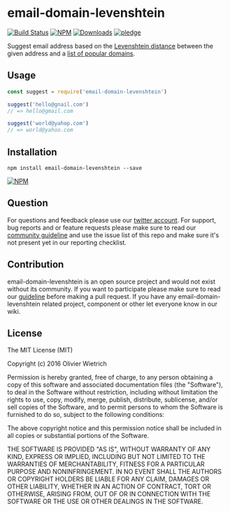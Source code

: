 # email-domain-levenshtein


[![Build Status](https://travis-ci.org/bredele/email-domain-levenshtein.svg?branch=master)](https://travis-ci.org/bredele/email-domain-levenshtein)
 [![NPM](https://img.shields.io/npm/v/email-domain-levenshtein.svg)](https://www.npmjs.com/package/email-domain-levenshtein)
 [![Downloads](https://img.shields.io/npm/dm/email-domain-levenshtein.svg)](http://npm-stat.com/charts.html?package=email-domain-levenshtein)
 [![pledge](https://bredele.github.io/contributing-guide/community-pledge.svg)](https://github.com/bredele/contributing-guide/blob/master/guidelines.md)

Suggest email address based on the [Levenshtein distance](https://en.wikipedia.org/wiki/Levenshtein_distance) between the given address and a [list of popular domains](https://github.com/bredele/email-domain-popular).

## Usage


```js
const suggest = require('email-domain-levenshtein')

suggest('hello@gnail.com')
// => hello@gmail.com

suggest('world@yahop.com')
// => world@yahoo.com
```


## Installation

```shell
npm install email-domain-levenshtein --save
```

[![NPM](https://nodei.co/npm/email-domain-levenshtein.png)](https://nodei.co/npm/email-domain-levenshtein/)


## Question

For questions and feedback please use our [twitter account](https://twitter.com/bredeleca). For support, bug reports and or feature requests please make sure to read our
<a href="https://github.com/bredele/contributing-guide/blob/master/guidelines.md" target="_blank">community guideline</a> and use the issue list of this repo and make sure it's not present yet in our reporting checklist.

## Contribution

email-domain-levenshtein is an open source project and would not exist without its community. If you want to participate please make sure to read our <a href="https://github.com/bredele/contributing-guide/blob/master/guidelines.md" target="_blank">guideline</a> before making a pull request. If you have any email-domain-levenshtein related project, component or other let everyone know in our wiki.

## License

The MIT License (MIT)

Copyright (c) 2016 Olivier Wietrich

Permission is hereby granted, free of charge, to any person obtaining a copy
of this software and associated documentation files (the "Software"), to deal
in the Software without restriction, including without limitation the rights
to use, copy, modify, merge, publish, distribute, sublicense, and/or sell
copies of the Software, and to permit persons to whom the Software is
furnished to do so, subject to the following conditions:

The above copyright notice and this permission notice shall be included in all
copies or substantial portions of the Software.

THE SOFTWARE IS PROVIDED "AS IS", WITHOUT WARRANTY OF ANY KIND, EXPRESS OR
IMPLIED, INCLUDING BUT NOT LIMITED TO THE WARRANTIES OF MERCHANTABILITY,
FITNESS FOR A PARTICULAR PURPOSE AND NONINFRINGEMENT. IN NO EVENT SHALL THE
AUTHORS OR COPYRIGHT HOLDERS BE LIABLE FOR ANY CLAIM, DAMAGES OR OTHER
LIABILITY, WHETHER IN AN ACTION OF CONTRACT, TORT OR OTHERWISE, ARISING FROM,
OUT OF OR IN CONNECTION WITH THE SOFTWARE OR THE USE OR OTHER DEALINGS IN THE
SOFTWARE.
